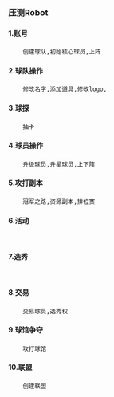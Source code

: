 ### 压测Robot

#### 1.账号
```
	创建球队,初始核心球员,上阵
```
#### 2.球队操作
```
    修改名字,添加道具,修改logo,
```
#### 3.球探
```
    抽卡
```
#### 4.球员操作
```
    升级球员,升星球员,上下阵
```
#### 5.攻打副本
```
    冠军之路,资源副本,排位赛
```
#### 6.活动
```
	    
```
#### 7.选秀
```
    
```
#### 8.交易
```
    交易球员,选秀权
```
#### 9.球馆争夺
```
    攻打球馆
```
#### 10.联盟
```
    创建联盟
```